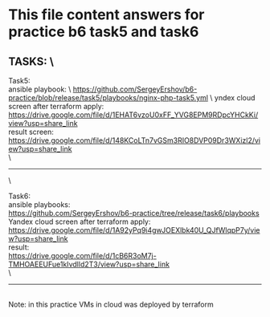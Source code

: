 # This file content answers for practice b6 task5 and task6

TASKS: \
---
 Task5: \
   ansible playbook: \ 
	https://github.com/SergeyErshov/b6-practice/blob/release/task5/playbooks/nginx-php-task5.yml \ 
   yndex cloud screen after terraform apply: \
	https://drive.google.com/file/d/1EHAT6vzoU0xFF_YVG8EPM9RDpcYHCkKi/view?usp=share_link \
   result screen: \
  	https://drive.google.com/file/d/148KCoLTn7vGSm3RIO8DVP09Dr3WXizl2/view?usp=share_link \
   \
***
   \

 Task6: \
   ansible playbooks: \
   	https://github.com/SergeyErshov/b6-practice/tree/release/task6/playbooks \
   Yandex cloud screen after terraform apply: \
	https://drive.google.com/file/d/1A92yPq9i4gwJOEXlbk40U_QJfWlqpP7y/view?usp=share_link \
   result: \
	https://drive.google.com/file/d/1cB6R3oM7j-TMHOAEEUFue1kIvdlld2T3/view?usp=share_link \
   \
***
   \
Note: in this practice VMs in cloud was deployed by terraform

